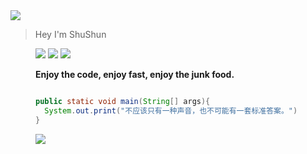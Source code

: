 <img src="https://i.imgur.com/waxVImv.png" />

> Hey I'm ShuShun
<figure>
  <img src="https://github.com/GEKSS5289/GEKSS5289/assets/38618059/242857bf-d4d6-4156-b60e-b61613341948"/>
  <img src="https://github.com/GEKSS5289/GEKSS5289/assets/38618059/1ecd6850-75f7-468d-8622-78fd48fc98c0"/>
  <img src="https://github.com/GEKSS5289/GEKSS5289/assets/38618059/3b449d72-da45-4890-a62c-e9a4ca480974"
</figure>

**Enjoy the code, enjoy fast, enjoy the junk food.**


```java

public static void main(String[] args){
  System.out.print("不应该只有一种声音，也不可能有一套标准答案。")
}

```



<img src="https://i.imgur.com/waxVImv.png" />

